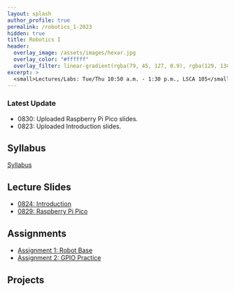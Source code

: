 ```yaml
---
layout: splash
author_profile: true
permalink: /robotics_1-2023
hidden: true
title: Robotics I
header:
  overlay_image: /assets/images/hexar.jpg
  overlay_color: "#ffffff"
  overlay_filter: linear-gradient(rgba(79, 45, 127, 0.9), rgba(129, 138, 143, 0.5))
excerpt: >
  <small>Lectures/Labs: Tue/Thu 10:50 a.m. - 1:30 p.m., LSCA 105</small>
---
```

### Latest Update
- 0830: Uploaded Raspberry Pi Pico slides.
- 0823: Uploaded Introduction slides.


## Syllabus
[Syllabus](/_docs/robotics_1-2023/syllabus.pdf)

## Lecture Slides
- [0824: Introduction](/_docs/robotics_1-2023/0824/intro.pdf)
- [0829: Raspberry Pi Pico](/_docs/robotics_1-2023/0829/pico.pdf)

## Assignments
- [Assignment 1: Robot Base](https://classroom.github.com/a/4B43r4q1)
- [Assignment 2: GPIO Practice](https://classroom.github.com/a/T3QVv4CD)

## Projects
